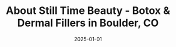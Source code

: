 ---
title: "About Still Time Beauty - Botox & Dermal Fillers in Boulder, CO"
description: "Discover Still Time Beauty in Boulder, CO, offering expert Botox and dermal filler treatments by a board-certified Nurse Practitioner."
keywords:
  - "Nurse Practitioner Boulder"
  - "Board certified injector Boulder"
  - "Experienced Botox & Dermal Fillers Provider"
  - "Medical Aesthetics Expertise in Boulder"
  - "Safe, Natural Facial Rejuvenation"
date: 2025-01-01
type: "page"
layout: "about"
---